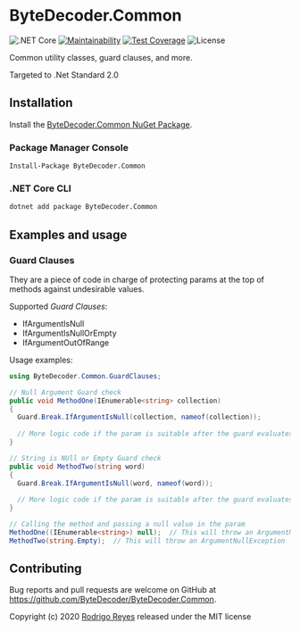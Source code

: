 # ByteDecoder.Common

![.NET Core](https://github.com/ByteDecoder/ByteDecoder.Common/workflows/.NET%20Core/badge.svg)
[![Maintainability](https://api.codeclimate.com/v1/badges/024aeeba0e933733b9dd/maintainability)](https://codeclimate.com/github/ByteDecoder/ByteDecoder.Common/maintainability)
[![Test Coverage](https://api.codeclimate.com/v1/badges/024aeeba0e933733b9dd/test_coverage)](https://codeclimate.com/github/ByteDecoder/ByteDecoder.Common/test_coverage)
![License](https://img.shields.io/badge/license-MIT-green)

Common utility classes, guard clauses, and more.

Targeted to .Net Standard 2.0

## Installation

Install the [ByteDecoder.Common NuGet Package](https://www.nuget.org/packages/ByteDecoder.Common).

### Package Manager Console

```porwershell
Install-Package ByteDecoder.Common
```

### .NET Core CLI

```bash
dotnet add package ByteDecoder.Common
```

## Examples and usage

### Guard Clauses

They are a piece of code in charge of protecting params at the top of methods against undesirable values.

Supported *Guard Clauses*:

- IfArgumentIsNull
- IfArgumentIsNullOrEmpty
- IfArgumentOutOfRange

Usage examples:

```csharp
using ByteDecoder.Common.GuardClauses;

// Null Argument Guard check
public void MethodOne(IEnumerable<string> collection)
{
  Guard.Break.IfArgumentIsNull(collection, nameof(collection));
  
  // More logic code if the param is suitable after the guard evaluates the condition.
}

// String is NUll or Empty Guard check
public void MethodTwo(string word)
{
  Guard.Break.IfArgumentIsNull(word, nameof(word));
  
  // More logic code if the param is suitable after the guard evaluates the condition.
}

// Calling the method and passing a null value in the param
MethodOne((IEnumerable<string>) null);  // This will throw an ArgumentNullException
MethodTwo(string.Empty);  // This will throw an ArgumentNullException
```

## Contributing

Bug reports and pull requests are welcome on GitHub at <https://github.com/ByteDecoder/ByteDecoder.Common>.

Copyright (c) 2020 [Rodrigo Reyes](https://twitter.com/bytedecoder) released under the MIT license
